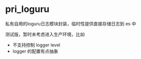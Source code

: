 # pri_loguru

私有自用的loguru日志模块封装，临时性提供直接存储日志到 es 中

测试版，暂时未考虑进入生产环境，比如
- 不支持控制 logger level
- logger 的配置有点抽象